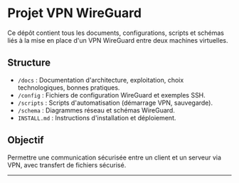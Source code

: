# Projet VPN WireGuard

Ce dépôt contient tous les documents, configurations, scripts et schémas liés à la mise en place d'un VPN WireGuard entre deux machines virtuelles.

## Structure

- `/docs` : Documentation d'architecture, exploitation, choix technologiques, bonnes pratiques.
- `/config` : Fichiers de configuration WireGuard et exemples SSH.
- `/scripts` : Scripts d'automatisation (démarrage VPN, sauvegarde).
- `/schema` : Diagrammes réseau et schémas WireGuard.
- `INSTALL.md` : Instructions d'installation et déploiement.

## Objectif

Permettre une communication sécurisée entre un client et un serveur via VPN, avec transfert de fichiers sécurisé.

---
